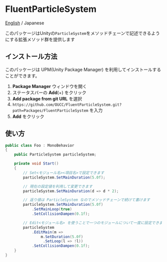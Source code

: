 # FluentParticleSystem

[English](README.md) / Japanese

このパッケージはUnityの`ParticleSystem`をメソッドチェーンで記述できるようにする拡張メソッド群を提供します

## インストール方法

このパッケージは UPM(Unity Package Manager) を利用してインストールすることができます。

1. **Package Manager** ウィンドウを開く
2. ステータスバーの **Add**(+) をクリック
3. **Add package from git URL** を選択
4. `https://github.com/OUCC/FluentParticleSystem.git?path=Packages/FluentParticleSystem` を入力
5. **Add** をクリック

## 使い方

```csharp
public class Foo : MonoBehavior
{
    public ParticleSystem particleSystem;

    private void Start()
    {
        // Set<モジュール名><項目名>で設定できます
        particleSystem.SetMainDuration(5.0f);

        // 現在の設定値を利用して変更できます
        particleSystem.SetMainDuration(d => d * 2);

        // 返り値は ParticleSystem なのでメソッドチェーンで続けて書けます
        particleSystem.SetMainDuration(5.0f)
            .SetMainLoop(true)
            .SetCollisionDampen(0.1f);

        // Edit<モジュール名> を使うことで一つのモジュールについて一度に設定できます
        particleSystem
            .EditMain(m =>
                m.SetDuration(5.0f)
                 .SetLoop(l => !l))
            .SetCollisionDampen(0.1f);
    }
}
```
